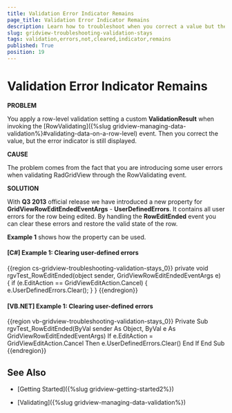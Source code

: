 ```yaml
---
title: Validation Error Indicator Remains
page_title: Validation Error Indicator Remains
description: Learn how to troubleshoot when you correct a value but the error indicator is still being displayed by RadGridView - Telerik's WPF DataGrid.
slug: gridview-troubleshooting-validation-stays
tags: validation,errors,not,cleared,indicator,remains
published: True
position: 19
---
```


# Validation Error Indicator Remains

__PROBLEM__

You apply a row-level validation setting a custom **ValidationResult** when invoking the [RowValidating]({%slug gridview-managing-data-validation%}#validating-data-on-a-row-level) event. Then you correct the value, but the error indicator is still displayed.
      
__CAUSE__

The problem comes from the fact that you are introducing some user errors when validating RadGridView through the RowValidating event.
        
__SOLUTION__

With __Q3 2013__ official release we have introduced a new property for __GridViewRowEditEndedEventArgs__ - __UserDefinedErrors__. It contains all user errors for the row being edited. By handling the **RowEditEnded** event you can clear these errors and restore the valid state of the row.
     
**Example 1** shows how the property can be used.
    
#### __[C#] Example 1: Clearing user-defined errors__

{{region cs-gridview-troubleshooting-validation-stays_0}}
	private void rgvTest_RowEditEnded(object sender, GridViewRowEditEndedEventArgs e)
	{
	    if (e.EditAction == GridViewEditAction.Cancel)
	    {
	        e.UserDefinedErrors.Clear();
	    }
	}
{{endregion}}

#### __[VB.NET] Example 1: Clearing user-defined errors__

{{region vb-gridview-troubleshooting-validation-stays_0}}
	Private Sub rgvTest_RowEditEnded(ByVal sender As Object, ByVal e As GridViewRowEditEndedEventArgs)
		If e.EditAction = GridViewEditAction.Cancel Then
			e.UserDefinedErrors.Clear()
		End If
	End Sub
{{endregion}}

## See Also

 * [Getting Started]({%slug gridview-getting-started2%})

 * [Validating]({%slug gridview-managing-data-validation%})
